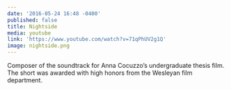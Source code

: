 ```yaml
---
date: '2016-05-24 16:48 -0400'
published: false
title: Nightside
media: youtube
link: 'https://www.youtube.com/watch?v=71qPhUV2g1Q'
image: nightside.png
---
```

Composer of the soundtrack for Anna Cocuzzo’s undergraduate thesis film. The short was awarded with high honors from the Wesleyan film department.
